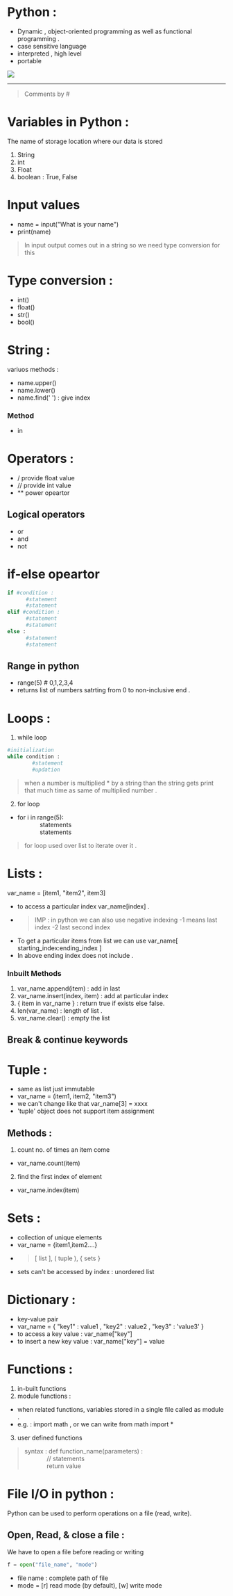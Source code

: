 # Python : 
- Dynamic , object-oriented programming as well as functional programming .
- case sensitive language 
- interpreted , high level
- portable

[![](https://mermaid.ink/img/pako:eNp1UU1PwzAM_StWzlHVrZu05oZACCQKExUTh16yxmsDbTK5rlA17b-TUpVxYDnFfh928k6i9AaFEh--J4dD4SActtwgPNiOPQ3gD7AduPZuAjss2XoHj47Jm75EA_sBdjfP8PqS52_ZxAJYpJtUrZWc63tLHcMOqRvVizRdqGRGZ8_tUPMIRvGsyvRRwsE2jCThSbdGg1opCZcp6Uol0fqK0zJ6n5m3vj0S1ujG-Z2EStNeVwilb5pJpNbRn31zy2D8lwtbwv_mycV8Gceb8FiQQooWqdXWhE89jXAhuMYWC6HC1Wj6LEThzoGne_b54EqhmHqUgnxf1UIddNOFqj8azXhndUW6_e2isSGTbMrsJ7rzN9ssilY?type=png)](https://mermaid.live/edit#pako:eNp1UU1PwzAM_StWzlHVrZu05oZACCQKExUTh16yxmsDbTK5rlA17b-TUpVxYDnFfh928k6i9AaFEh--J4dD4SActtwgPNiOPQ3gD7AduPZuAjss2XoHj47Jm75EA_sBdjfP8PqS52_ZxAJYpJtUrZWc63tLHcMOqRvVizRdqGRGZ8_tUPMIRvGsyvRRwsE2jCThSbdGg1opCZcp6Uol0fqK0zJ6n5m3vj0S1ujG-Z2EStNeVwilb5pJpNbRn31zy2D8lwtbwv_mycV8Gceb8FiQQooWqdXWhE89jXAhuMYWC6HC1Wj6LEThzoGne_b54EqhmHqUgnxf1UIddNOFqj8azXhndUW6_e2isSGTbMrsJ7rzN9ssilY)
___
> Comments by  #
# Variables in Python : 
The name of storage location where our data is stored 
1. String 
2. int
3. Float
4. boolean : True, False 

# Input values 
- name = input("What is your name")
- print(name)
> In input output comes out in a string so we need type conversion for this 

# Type conversion : 
- int()
- float()
- str()
- bool()

# String :
variuos methods :
- name.upper()
- name.lower()
- name.find(' ') : give index 

### Method 
- in
# Operators : 
- / provide float value 
- // provide int value
- ** power opeartor 
## Logical operators 
- or 
- and
- not

# if-else opeartor 
```python
if #condition : 
      #statement
      #statement
elif #condition : 
      #statement
      #statement
else : 
      #statement
      #statement
```
## Range in python
- range(5) # 0,1,2,3,4
- returns list of numbers satrting from 0 to non-inclusive end . 

# Loops : 
1. while loop 
```python
#initialization
while condition :
        #statement
        #updation
```
>when a number is multiplied * by a string than the string gets print that much time as same of multiplied number . 
2. for loop 
- for i in range(5): <br>
&nbsp;&nbsp;&nbsp;&nbsp;&nbsp;&nbsp;&nbsp;&nbsp;&nbsp;&nbsp;&nbsp;&nbsp;&nbsp;statements <br>&nbsp;&nbsp;&nbsp;&nbsp;&nbsp;&nbsp;&nbsp;&nbsp;&nbsp;&nbsp;&nbsp;&nbsp;&nbsp;statements
> for loop used over list to iterate over it . 

# Lists : 
var_name = [item1, "item2", item3]
- to access a particular index var_name[index] .
- > IMP : in python we can also use negative indexing -1 means last index -2 last second index
- To get a particular items from list we can use var_name[ starting_index:ending_index ] 
- In above ending index does not include . 
### Inbuilt Methods 
1. var_name.append(item) : add in last 
2. var_name.insert(index, item) : add at particular index
3. { item in var_name }  : return true if exists else false.
4. len(var_name) : length of list . 
5. var_name.clear() : empty the list

## Break & continue keywords 

# Tuple : 
- same as list just immutable
- var_name = (item1, item2, "item3")
- we can't change like that var_name[3] = xxxx
- 'tuple' object does not support item assignment
## Methods : 
1. count no. of times an item come 
- var_name.count(item)
2. find the first index of element 
- var_name.index(item)
# Sets :
- collection of unique elements 
- var_name = {item1,item2....} 
- > [ list ], ( tuple ), { sets }
- sets can't be accessed by index : unordered list
# Dictionary : 
- key-value pair 
- var_name = { "key1" : value1 , "key2" : value2  , "key3" : 'value3' }
- to access a key value : var_name["key"]
- to insert a new key value : var_name["key"] = value 

# Functions : 
1. in-built functions 
2. module functions : 
- when related functions, variables stored in a single file called as module .
- e.g. : import math , or we can write from math import * 
3. user defined functions 
> syntax : def function_name(parameters) : <br> 
  &nbsp;&nbsp;&nbsp;&nbsp;&nbsp;&nbsp;&nbsp;&nbsp;&nbsp;&nbsp;&nbsp;&nbsp;&nbsp;// statements <br>&nbsp;&nbsp;&nbsp;&nbsp;&nbsp;&nbsp;&nbsp;&nbsp;&nbsp;&nbsp;&nbsp;&nbsp;&nbsp;return value

# File I/O in python : 
Python can be used to perform operations on a file (read, write). 
## Open, Read, & close a file : 
We have to open a file before reading or writing 

```Python
f = open("file_name", "mode") 
```
- file name : complete path of file 
- mode = [r] read mode (by default), [w] write mode
